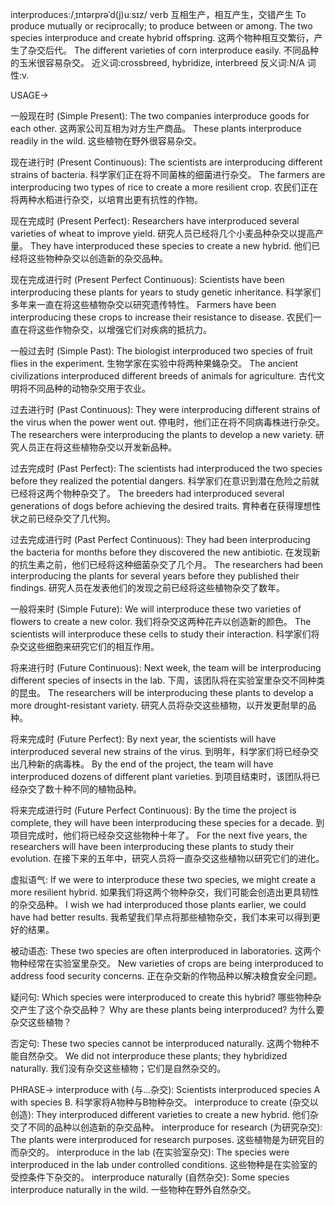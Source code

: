 interproduces:/ˌɪntərprəˈd(j)uːsɪz/
verb
互相生产，相互产生，交错产生
To produce mutually or reciprocally; to produce between or among.
The two species interproduce and create hybrid offspring. 这两个物种相互交繁衍，产生了杂交后代。
The different varieties of corn interproduce easily. 不同品种的玉米很容易杂交。
近义词:crossbreed, hybridize, interbreed
反义词:N/A
词性:v.


USAGE->

一般现在时 (Simple Present):
The two companies interproduce goods for each other.  这两家公司互相为对方生产商品。
These plants interproduce readily in the wild. 这些植物在野外很容易杂交。

现在进行时 (Present Continuous):
The scientists are interproducing different strains of bacteria. 科学家们正在将不同菌株的细菌进行杂交。
The farmers are interproducing two types of rice to create a more resilient crop.  农民们正在将两种水稻进行杂交，以培育出更有抗性的作物。

现在完成时 (Present Perfect):
Researchers have interproduced several varieties of wheat to improve yield. 研究人员已经将几个小麦品种杂交以提高产量。
They have interproduced these species to create a new hybrid.  他们已经将这些物种杂交以创造新的杂交品种。


现在完成进行时 (Present Perfect Continuous):
Scientists have been interproducing these plants for years to study genetic inheritance. 科学家们多年来一直在将这些植物杂交以研究遗传特性。
Farmers have been interproducing these crops to increase their resistance to disease.  农民们一直在将这些作物杂交，以增强它们对疾病的抵抗力。


一般过去时 (Simple Past):
The biologist interproduced two species of fruit flies in the experiment.  生物学家在实验中将两种果蝇杂交。
The ancient civilizations interproduced different breeds of animals for agriculture. 古代文明将不同品种的动物杂交用于农业。

过去进行时 (Past Continuous):
They were interproducing different strains of the virus when the power went out.  停电时，他们正在将不同病毒株进行杂交。
The researchers were interproducing the plants to develop a new variety. 研究人员正在将这些植物杂交以开发新品种。


过去完成时 (Past Perfect):
The scientists had interproduced the two species before they realized the potential dangers. 科学家们在意识到潜在危险之前就已经将这两个物种杂交了。
The breeders had interproduced several generations of dogs before achieving the desired traits.  育种者在获得理想性状之前已经杂交了几代狗。

过去完成进行时 (Past Perfect Continuous):
They had been interproducing the bacteria for months before they discovered the new antibiotic. 在发现新的抗生素之前，他们已经将这种细菌杂交了几个月。
The researchers had been interproducing the plants for several years before they published their findings.  研究人员在发表他们的发现之前已经将这些植物杂交了数年。


一般将来时 (Simple Future):
We will interproduce these two varieties of flowers to create a new color.  我们将杂交这两种花卉以创造新的颜色。
The scientists will interproduce these cells to study their interaction. 科学家们将杂交这些细胞来研究它们的相互作用。

将来进行时 (Future Continuous):
Next week, the team will be interproducing different species of insects in the lab. 下周，该团队将在实验室里杂交不同种类的昆虫。
The researchers will be interproducing these plants to develop a more drought-resistant variety. 研究人员将杂交这些植物，以开发更耐旱的品种。


将来完成时 (Future Perfect):
By next year, the scientists will have interproduced several new strains of the virus.  到明年，科学家们将已经杂交出几种新的病毒株。
By the end of the project, the team will have interproduced dozens of different plant varieties.  到项目结束时，该团队将已经杂交了数十种不同的植物品种。


将来完成进行时 (Future Perfect Continuous):
By the time the project is complete, they will have been interproducing these species for a decade.  到项目完成时，他们将已经杂交这些物种十年了。
For the next five years, the researchers will have been interproducing these plants to study their evolution.  在接下来的五年中，研究人员将一直杂交这些植物以研究它们的进化。


虚拟语气:
If we were to interproduce these two species, we might create a more resilient hybrid. 如果我们将这两个物种杂交，我们可能会创造出更具韧性的杂交品种。
I wish we had interproduced those plants earlier, we could have had better results.  我希望我们早点将那些植物杂交，我们本来可以得到更好的结果。


被动语态:
These two species are often interproduced in laboratories. 这两个物种经常在实验室里杂交。
New varieties of crops are being interproduced to address food security concerns. 正在杂交新的作物品种以解决粮食安全问题。

疑问句:
Which species were interproduced to create this hybrid?  哪些物种杂交产生了这个杂交品种？
Why are these plants being interproduced? 为什么要杂交这些植物？


否定句:
These two species cannot be interproduced naturally.  这两个物种不能自然杂交。
We did not interproduce these plants; they hybridized naturally.  我们没有杂交这些植物；它们是自然杂交的。


PHRASE->
interproduce with (与…杂交):  Scientists interproduced species A with species B. 科学家将A物种与B物种杂交。
interproduce to create (杂交以创造): They interproduced different varieties to create a new hybrid. 他们杂交了不同的品种以创造新的杂交品种。
interproduce for research (为研究杂交):  The plants were interproduced for research purposes. 这些植物是为研究目的而杂交的。
interproduce in the lab (在实验室杂交): The species were interproduced in the lab under controlled conditions. 这些物种是在实验室的受控条件下杂交的。
interproduce naturally (自然杂交): Some species interproduce naturally in the wild.  一些物种在野外自然杂交。
